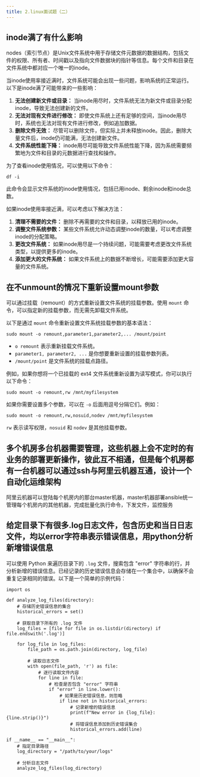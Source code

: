 ```yaml
---
title: 2.linux面试题（二）
---
```

## inode满了有什么影响

nodes（索引节点）是Unix文件系统中用于存储文件元数据的数据结构，包括文件的权限、所有者、时间戳以及指向文件数据块的指针等信息。每个文件和目录在文件系统中都对应一个唯一的inode。

当inode使用率接近满时，文件系统可能会出现一些问题，影响系统的正常运行。以下是inode满了可能带来的一些影响：

1. **无法创建新文件或目录：** 当inode用尽时，文件系统无法为新文件或目录分配inode，导致无法创建新的文件。
2. **无法对现有文件进行修改：** 即使文件系统上还有足够的空间，当inode用尽时，系统也无法对现有文件进行修改，例如追加数据。
3. **删除文件无效：** 尽管可以删除文件，但实际上并未释放inode。因此，删除大量文件后，inode仍可能满，无法创建新文件。
4. **文件系统性能下降：** inode用尽可能导致文件系统性能下降，因为系统需要频繁地为文件和目录的元数据进行查找和操作。

为了查看inode使用情况，可以使用以下命令：

```
df -i
```

此命令会显示文件系统的inode使用情况，包括已用inode、剩余inode和inode总数。

如果inode使用率接近满，可以考虑以下解决方法：

1. **清理不需要的文件：** 删除不再需要的文件和目录，以释放已用的inode。
2. **调整文件系统参数：** 某些文件系统允许动态调整inode的数量，可以考虑调整inode的分配策略。
3. **更改文件系统：** 如果inode用尽是一个持续问题，可能需要考虑更改文件系统类型，以提供更多的inode。
4. **添加更大的文件系统：** 如果文件系统上的数据不断增长，可能需要添加更大容量的文件系统。

## 在不unmount的情况下重新设置mount参数

可以通过挂载（remount）的方式重新设置文件系统的挂载参数。使用 `mount` 命令，可以指定新的挂载参数，而无需先卸载文件系统。

以下是通过 `mount` 命令重新设置文件系统挂载参数的基本语法：

```
sudo mount -o remount,parameter1,parameter2,... /mount/point
```

* `o remount` 表示重新挂载文件系统。
* `parameter1, parameter2, ...` 是你想要重新设置的挂载参数列表。
* `/mount/point` 是文件系统的挂载点路径。

例如，如果你想将一个已挂载的 ext4 文件系统重新设置为读写模式，你可以执行以下命令：

```
sudo mount -o remount,rw /mnt/myfilesystem
```

如果你需要设置多个参数，可以在 `-o` 后面用逗号分隔它们。例如：

```
sudo mount -o remount,rw,nosuid,nodev /mnt/myfilesystem
```

`rw` 表示读写权限，`nosuid` 和 `nodev` 是其他挂载参数。

## 多个机房多台机器需要管理，这些机器上会不定时的有业务的部署更新操作，彼此互不相通，但是每个机房都有一台机器可以通过ssh与阿里云机器互通，设计一个自动化运维架构

阿里云机器可以登陆每个机房内的那台master机器，master机器部署ansible统一管理每个机房内的其他机器，完成批量化执行命令，下发文件，监控服务

## 给定目录下有很多.log日志文件，包含历史和当日日志文件，均以error字符串表示错误信息，用python分析新增错误信息

可以使用 Python 来遍历目录下的 `.log` 文件，搜索包含 "error" 字符串的行，并分析新增的错误信息。已经记录的历史错误信息会存储在一个集合中，以确保不会重复记录相同的错误。以下是一个简单的示例代码：

```
import os

def analyze_log_files(directory):
    # 存储历史错误信息的集合
    historical_errors = set()

    # 获取目录下所有的 .log 文件
    log_files = [file for file in os.listdir(directory) if file.endswith('.log')]

    for log_file in log_files:
        file_path = os.path.join(directory, log_file)

        # 读取日志文件
        with open(file_path, 'r') as file:
            # 逐行读取文件内容
            for line in file:
                # 检查是否包含 "error" 字符串
                if "error" in line.lower():
                    # 如果是历史错误信息，则忽略
                    if line not in historical_errors:
                        # 记录新增的错误信息
                        print(f"New error in {log_file}: {line.strip()}")
                        # 将错误信息添加到历史错误集合
                        historical_errors.add(line)

if __name__ == "__main__":
    # 指定目录路径
    log_directory = "/path/to/your/logs"

    # 分析日志文件
    analyze_log_files(log_directory)
```
